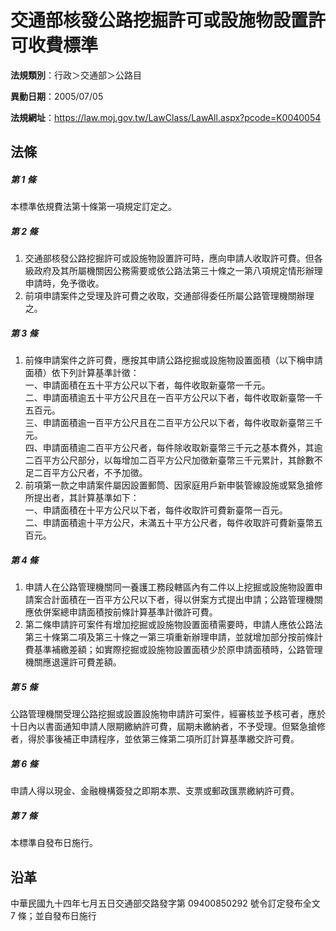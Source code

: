 # 交通部核發公路挖掘許可或設施物設置許可收費標準

**法規類別**：行政＞交通部＞公路目

**異動日期**：2005/07/05  

**法規網址**：https://law.moj.gov.tw/LawClass/LawAll.aspx?pcode=K0040054





## 法條
##### 第 1 條
本標準依規費法第十條第一項規定訂定之。

##### 第 2 條
1. 交通部核發公路挖掘許可或設施物設置許可時，應向申請人收取許可費。但各級政府及其所屬機關因公務需要或依公路法第三十條之一第八項規定情形辦理申請時，免予徵收。
1. 前項申請案件之受理及許可費之收取，交通部得委任所屬公路管理機關辦理之。

##### 第 3 條
1. 前條申請案件之許可費，應按其申請公路挖掘或設施物設置面積（以下稱申請面積）依下列計算基準計徵：  
一、申請面積在五十平方公尺以下者，每件收取新臺幣一千元。  
二、申請面積逾五十平方公尺且在一百平方公尺以下者，每件收取新臺幣一千五百元。  
三、申請面積逾一百平方公尺且在二百平方公尺以下者，每件收取新臺幣三千元。  
四、申請面積逾二百平方公尺者，每件除收取新臺幣三千元之基本費外，其逾二百平方公尺部分，以每增加二百平方公尺加徵新臺幣三千元累計，其餘數不足二百平方公尺者，不予加徵。
1. 前項第一款之申請案件屬因設置郵筒、因家庭用戶新申裝管線設施或緊急搶修所提出者，其計算基準如下：  
一、申請面積在十平方公尺以下者，每件收取許可費新臺幣一百元。  
二、申請面積逾十平方公尺，未滿五十平方公尺者，每件收取許可費新臺幣五百元。

##### 第 4 條
1. 申請人在公路管理機關同一養護工務段轄區內有二件以上挖掘或設施物設置申請案合計面積在一百平方公尺以下者，得以併案方式提出申請；公路管理機關應依併案總申請面積按前條計算基準計徵許可費。
1. 第二條申請許可案件有增加挖掘或設施物設置面積需要時，申請人應依公路法第三十條第二項及第三十條之一第三項重新辦理申請，並就增加部分按前條計費基準補繳差額；如實際挖掘或設施物設置面積少於原申請面積時，公路管理機關應退還許可費差額。

##### 第 5 條
公路管理機關受理公路挖掘或設置設施物申請許可案件，經審核並予核可者，應於十日內以書面通知申請人限期繳納許可費，屆期未繳納者，不予受理。但緊急搶修者，得於事後補正申請程序，並依第三條第二項所訂計算基準繳交許可費。

##### 第 6 條
申請人得以現金、金融機構簽發之即期本票、支票或郵政匯票繳納許可費。

##### 第 7 條
本標準自發布日施行。

## 沿革
中華民國九十四年七月五日交通部交路發字第 09400850292  號令訂定發布全文 7  條；並自發布日施行
